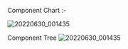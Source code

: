 Component Chart :-

![20220630_001435](https://user-images.githubusercontent.com/101568818/176513687-7f71d78e-f710-4540-b460-7af729b92f4a.jpg)

Component Tree 
![20220630_001435](https://user-images.githubusercontent.com/101568818/176513986-a04bbcbb-6ef8-4af9-9bcc-a6ab7683f4cc.jpg)

